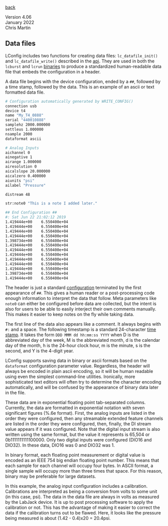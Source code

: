 [back](documentation.md)

Version 4.06  
January 2022  
Chris Martin  

## Data files

LConfig includes two functions for creating data files: `lc_datafile_init()` and `lc_datafile_write()` described in the [api](api.md).  They are used in both the `lcburst` and `lcrun` [binaries](bin.md) to produce a standardized human-readable data file that embeds the configuration in a header.

A data file begins with the device configuration, ended by a `##`, followed by a time stamp, followed by the data.  This is an example of an ascii or text formatted data file.

```bash
# Configuration automatically generated by WRITE_CONFIG()
connection usb
device t4
name "My_T4_0888"
serial "440010888"
samplehz 2000.000000
settleus 1.000000
nsample 2000
dataformat ascii

# Analog Inputs
aichannel 0
ainegative 1
airange 1.000000
airesolution 0
aicalslope 20.000000
aicalzero 0.400000
aiunits "psi"
ailabel "Pressure"

distream 48

str:note0 "This is a note I added later."

## End Configuration ##
#: Sat Jun 22 21:02:12 2019
1.419444e+00	6.550400e+04
1.419444e+00	6.550400e+04
1.419444e+00	6.550400e+04
1.419444e+00	6.550400e+04
1.398734e+00	6.550400e+04
1.419444e+00	6.550400e+04
1.419444e+00	6.550400e+04
1.419444e+00	6.550400e+04
1.419444e+00	6.550400e+04
1.419444e+00	6.550400e+04
1.419444e+00	6.550400e+04
1.398734e+00	6.550400e+04
1.419444e+00	6.550400e+04
```

The header is just a standard [configuration](config.md) terminated by the first appearance of `##`.  This gives a human reader or a post-processing code enough information to interpret the data that follow.  Meta parameters like `note0` can either be configured before data are collected, but the intent is also for users to be able to easily interject their own comments manually.  This makes it easier to keep notes on the fly while taking data.

The first line of the data also appears like a comment.  It always begins with `#:` and a space.  The following timestamp is a standard 24-character [time stamp](https://www.gnu.org/software/libc/manual/html_node/Formatting-Calendar-Time.html#Formatting-Calendar-Time).  It takes the form `DDD MMM dd hh:mm:ss YYYY` when D is the abbreviated day of the week, M is the abbreviated month, d is the calendar day of the month, h is the 24-hour clock hour, m is the minute, s is the second, and Y is the 4-digit year.

LConfig supports saving data in binary or ascii formats based on the `dataformat` configuration parameter value.  Regardless, the header will always be encoded in plain ascii encoding, so it will be human readable using even the simplest command-line utilities.  Ironically, more sophisticated text editors will often try to determine the character encoding automatically, and will be confused by the appearance of binary data later in the file.

These data are in exponential floating point tab-separated columns.  Currently, the data are formatted in exponential notation with seven significant figures (%.6e format).  First, the analog inputs are listed in the order they were configured, then any streamable extended feature channels are listed in the order they were configured, then, finally, the DI stream value appears if it was configured.  Note that the digital input stream is also written using the same format, but the value it represents is 65,504 or 0b1111111111100000.  Only two digital inputs were configured (DIO16 and DIO32).  In these data, DIO16 was 0 and DIO32 was 1.

In binary format, each floating point measurement or digital value is encoded as an IEEE 754 big endian floating point number.  This means that each sample for each channel will occupy four bytes.  In ASCII format, a single sample will occupy more than three times that space. For this reason, binary may be preferable for large datasets.

In this example, the analog input configuration includes a calibration.  Calibrations are interpreted as being a conversion from volts to some unit (in this case, psi).  The data in the data file are always in volts as measured by the LabJack device.  It is up to post processing software to apply the calibration or not.  This has the advantage of making it easier to correct the data if the calibration turns out to be flawed.  Here, it looks like the pressure being measured is about (1.42 - 0.4)x20 = 20.4psi.

